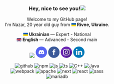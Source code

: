 <h3 align="center">Hey, nice to see you!<img src="https://raw.githubusercontent.com/MartinHeinz/MartinHeinz/master/wave.gif" width="36"/></h3>
<p align="center">Welcome to my GitHub page!<br>
    I'm Nazar, 20 year old guy from <a href="https://en.wikipedia.org/wiki/Rivne" target="_blank"><img         src="./img/ukraine-flag-icon.svg" style="width: 15px;" /></a><b> Rivne, Ukraine</b>.</p>
<p align="center">
    <a href="https://en.wikipedia.org/wiki/Ukrainian_language" target="_blank"><img  src="./img/ukraine-flag-icon.svg" width="15"/></a><b> Ukrainian </b>— Expert - National<br>
    <a href="https://en.wikipedia.org/wiki/English_language" target="_blank"><img                                           src="./img/united-kingdom-flag-icon.svg" width="15"/></a><b> English </b>— Advanced - Second main<br>
</p>
<p align="center">
    <a href="https://t.me/NazarSavchuk" target="_blank"><img                                           src="./img/telegram-icon.svg" width="36"/></a>
    <a href="https://discordapp.com/users/534449983244730368" target="_blank"><img src="./img/discord-v2-svgrepo-com.svg" width="36"/></a>
    <a href="https://www.facebook.com/nazar.savchuk.liED/" target="_blank"><img width="36" src="./img/facebook-svgrepo-com.svg"/></a>
    <a href="https://www.instagram.com/_nazar_savchuk_/" target="_blank"><img                                           src="./img/instagram-svgrepo-com.svg" width="36"/></a>
    <a href="https://www.linkedin.com/in/nazar-savchuk-66b3ba1bb/" target="_blank"><img                                           src="/img/linkedin-svgrepo-com (1).svg" width="36"/></a>
</p>
</p>
<p align="center">
    <img alt="github" src="https://img.shields.io/badge/-GitHub-181717?style=flat-flat&logo=github&logoColor=white" />
    <img alt="npm" src="https://img.shields.io/badge/-npm-CB3837?style=flat-flat&logo=npm&logoColor=white" />
    <img alt="js" src="https://img.shields.io/badge/-JavaScript-F7DF1E?style=flat-flat&logo=javascript&logoColor=black" />
    <img alt="ts" src="https://img.shields.io/badge/-TypeScript-3178C6?style=flat-flat&logo=typescript&logoColor=white" />
    <img alt="C++" src="https://img.shields.io/badge/C++-blue.svg?style=flat&logo=c%2B%2B" />
    <img alt="Java" src="https://img.shields.io/badge/-Java-e87000?style=flat-flat&logo=java&logoColor=white" /><br/>
    <img alt="webpack" src="https://img.shields.io/badge/-Webpack-8DD6F9?style=flat-flat&logo=webpack&logoColor=gray" />
    <img alt="apache" src="https://img.shields.io/badge/-Apache-D22128?style=flat-flat&logo=apache&logoColor=white" />
    <img alt="next" src="https://img.shields.io/badge/-Next.js-000000?style=flat-flat&logo=next.js&logoColor=white" />
    <img alt="react" src="https://img.shields.io/badge/-React-61DAFB?style=flat-flat&logo=react&logoColor=black" />
    <img alt="sass" src="https://img.shields.io/badge/-Sass-CC6699?style=flat-flat&logo=sass&logoColor=white" /><br/>
    <img alt="mariadb" src="https://img.shields.io/badge/-MariaDB-003545?style=flat-flat&logo=mariadb&logoColor=white" />
</p>
